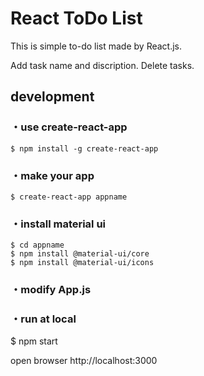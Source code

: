 # React ToDo List

This is simple to-do list made by React.js.

Add task name and discription.
Delete tasks.

## development

### ・use create-react-app
```
$ npm install -g create-react-app
```

### ・make your app
```
$ create-react-app appname
```

### ・install material ui
```
$ cd appname
$ npm install @material-ui/core
$ npm install @material-ui/icons
```
### ・modify App.js

### ・run at local

$ npm start

open browser http://localhost:3000